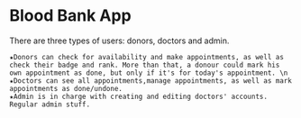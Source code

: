 # Blood Bank App

There are three types of users: donors, doctors and admin.

    ★Donors can check for availability and make appointments, as well as check their badge and rank. More than that, a donour could mark his own appointment as done, but only if it's for today's appointment. \n
    ★Doctors can see all appointments,manage appointments, as well as mark appointments as done/undone. 
    ★Admin is in charge with creating and editing doctors' accounts. Regular admin stuff.
